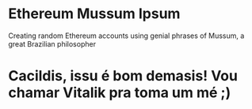 # Ethereum Mussum Ipsum

Creating random Ethereum accounts using genial phrases of Mussum, a great Brazilian philosopher

# Cacildis, issu é bom demasis! Vou chamar Vitalik pra toma um mé ;)
